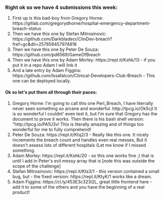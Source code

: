 <h3>Right ok so we have 4 submissions this week:</h3>

<ol>
<li>First up is this bad-boy from Gregory Horne: https://gitlab.com/gregorydhorne/hospital-emergency-department-breach-status </li>
<li>Then we have this one by Stefan Mitrosinovic: https://github.com/Darkbladecr/ClinDev-breach?fref=gc&dti=257859457974818 </li>
<li>Then we have this one by Peter De Souza: https://github.com/pd6569/GameOfBreach </li>
<li>Then we have this one by Adam Morley: https://repl.it/Kshk/13 - if you put it in a repo Adam I will link it</li>
<li>And a late entry by Adam Figgins: https://github.com/Issafalcon/Clinical-Developers-Club-Breach - This one can be deployed locally.</li>
</ol>

<h4> Ok so let's put them all through their paces:</h4>
<ol>
<li>Gregory Horne: I'm going to call this one Perl_Breach, I have literrally never seen something so arcane and wonderful. http://tpcg.io/Ok5cjI It is so wonderful I couldnt' even test it, but I'm sure that Gregory has the document to prove it works. Then there is his bash shell version: "http://tpcg.io/PA1U3v! This is literally amazing and of things too wonderful for me to fully comprehend!</li>
<li>Peter De Souza: https://repl.it/Ktq2/3 - Really like this one. It nicely increments the breach count and handles even real messes, But it doesn't assess lots of different hospitals (Let me know if I missed something.</li>
<li>Adam Morley: https://repl.it/Kshk/20 - so this one works fine ;) that is until I add in Peter's evil messy array that is [note this was outside the scope of the challenge]</li>
<li>Stefan Mitrosinovic: https://repl.it/Kts3/1 - this version contained a small bug, but - the fixed version: https://repl.it/KtyK/1 works like a dream.</li>
<li>Adam Figgins: https://cl.ly/453E3c323i2L, great little frontend here - add it to some of the others and you have the beginning of a real product!</li>
</ol>
